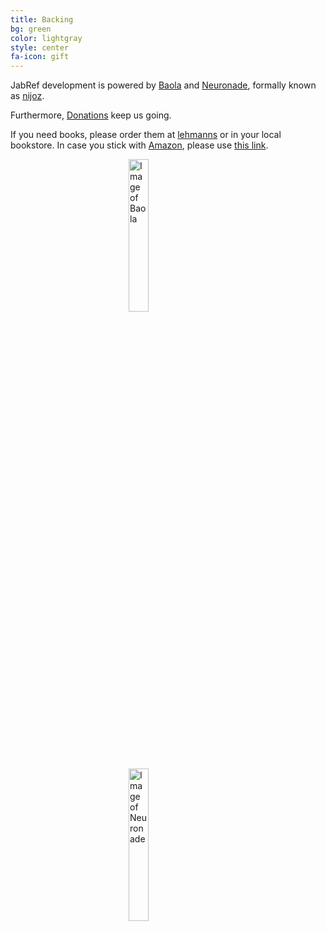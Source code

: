 ```yaml
---
title: Backing
bg: green
color: lightgray
style: center
fa-icon: gift
---
```


JabRef development is powered by [Baola] and [Neuronade], formally known as [nijoz].

Furthermore, [Donations](https://github.com/JabRef/jabref/wiki/Donations) keep us going.

If you need books, please order them at [lehmanns](http://www.lehmanns.de/) or in your local bookstore.
In case you stick with [Amazon](http://www.amazon.de/b?_encoding=UTF8&camp=1638&creative=6742&linkCode=ur2&node=13690631&site-redirect=de&tag=jabref-21), please use [this link](http://www.amazon.de/b?_encoding=UTF8&camp=1638&creative=6742&linkCode=ur2&node=13690631&site-redirect=de&tag=jabref-21).

<a href="http://baobab.org/BAOLA-sparkling-drink">
<img src="http://baobab.org/bilder/produkte/normal/BAOLA-Erfrischungsgetraenk.jpg" width="25%" alt="Image of Baola" style="display: block; margin-left: auto; margin-right: auto">
</a>

<a href="http://neuronade.com/en/">
<img src="http://neuronade.com/wp-content/uploads/2015/09/Neuronade-Logo-2015-e1442053558296.jpg" width="25%" alt="Image of Neuronade" style="display: block; margin-left: auto; margin-right: auto">
</a>

  [Baola]: http://baobab.org/BAOLA-sparkling-drink
  [Neuronade]: http://neuronade.com/en/
  [nijoz]: http://www.spiegel.de/unispiegel/wunderbar/nijoz-neuronade-gehirndoping-aus-der-brausetuete-a-964584.html
